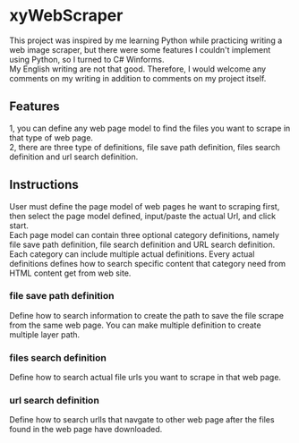 # xyWebScraper
This project was inspired by me learning Python while practicing writing a web image scraper, but there were some features I couldn't implement using Python, so I turned to C# Winforms.  
My English writing are not that good. Therefore, I would welcome any comments on my writing in addition to comments on my project itself.
## Features
1, you can define any web page model to find the files you want to scrape in that type of web page.  
2, there are three type of definitions, file save path definition, files search definition and url search definition.  
## Instructions
User must define the page model of web pages he want to scraping first, then select the page model defined, input/paste the actual Url, and click start.  
Each page model can contain three optional category definitions, namely file save path definition, file search definition and URL search definition. Each category can include multiple actual definitions. Every actual definitions defines how to search specific content that category need from HTML content get from web site.  
### file save path definition
Define how to search information to create the path to save the file scrape from the same web page. You can make multiple definition to create multiple layer path.
### files search definition
Define how to search actual file urls you want to scrape in that web page.
### url search definition
Define how to search urlls that navgate to other web page after the files found in the web page have downloaded.  
